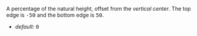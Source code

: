 A percentage of the natural height, offset from the _vertical center_. The top edge is <samp class="number">-50</samp> and the bottom edge is <samp class="number">50</samp>.

* _default:_ <samp class="number">0</samp>
